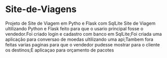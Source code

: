 # Site-de-Viagens
Projeto de Site de Viagem em Pytho e Flask com SqlLite
Site de Viagem ultilizando Python e Flask feito para que o usario principal fosse o vendedor.Foi criado login e cadastro com banco em SqlLite;Foi criada uma aplicação para conversao de moedas ultilizando uma api;Tambem fora feitas varias paginas para que o vendedor pudesse mostrar para o cliente os destinos;E aplicaçao para orçamento de pacotes 
